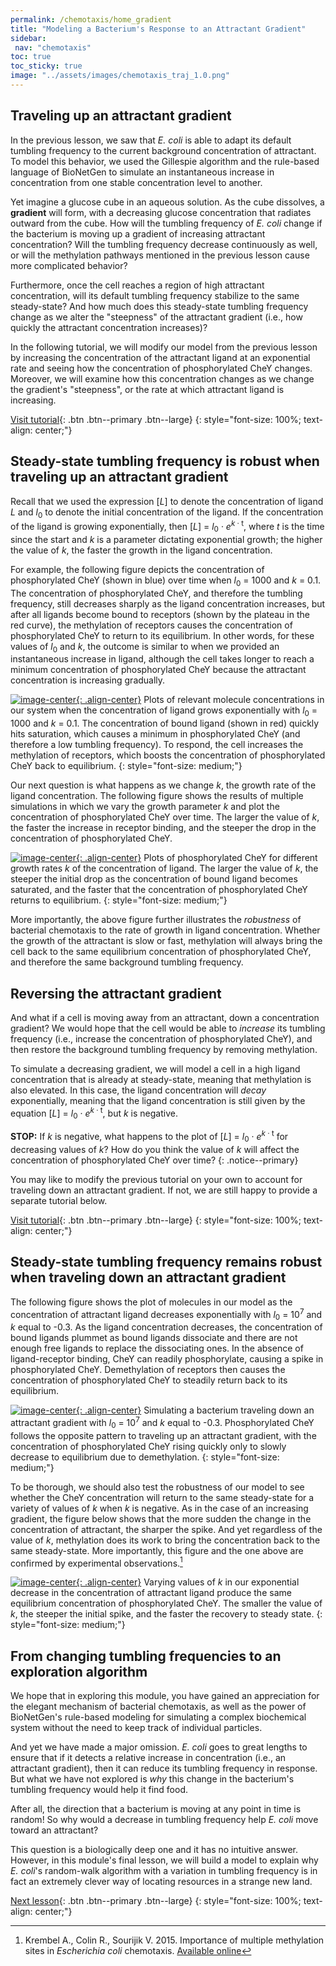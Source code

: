 ```yaml
---
permalink: /chemotaxis/home_gradient
title: "Modeling a Bacterium's Response to an Attractant Gradient"
sidebar:
 nav: "chemotaxis"
toc: true
toc_sticky: true
image: "../assets/images/chemotaxis_traj_1.0.png"
---
```


## Traveling up an attractant gradient

In the previous lesson, we saw that *E. coli* is able to adapt its default tumbling frequency to the current background concentration of attractant. To model this behavior, we used the Gillespie algorithm and the rule-based language of BioNetGen to simulate an instantaneous increase in concentration from one stable concentration level to another.

Yet imagine a glucose cube in an aqueous solution. As the cube dissolves, a **gradient** will form, with a decreasing glucose concentration that radiates outward from the cube. How will the tumbling frequency of *E. coli* change if the bacterium is moving up a gradient of increasing attractant concentration?  Will the tumbling frequency decrease continuously as well, or will the methylation pathways mentioned in the previous lesson cause more complicated behavior?

Furthermore, once the cell reaches a region of high attractant concentration, will its default tumbling frequency stabilize to the same steady-state?  And how much does this steady-state tumbling frequency change as we alter the "steepness" of the attractant gradient (i.e., how quickly the attractant concentration increases)?

In the following tutorial, we will modify our model from the previous lesson by increasing the concentration of the attractant ligand at an exponential rate and seeing how the concentration of phosphorylated CheY changes. Moreover, we will examine how this concentration changes as we change the gradient's "steepness", or the rate at which attractant ligand is increasing.

[Visit tutorial](tutorial_gradient){: .btn .btn--primary .btn--large}
{: style="font-size: 100%; text-align: center;"}

## Steady-state tumbling frequency is robust when traveling up an attractant gradient

Recall that we used the expression [*L*] to denote the concentration of ligand *L* and *l*<sub>0</sub> to denote the initial concentration of the ligand. If the concentration of the ligand is growing exponentially, then [*L*] = *l*<sub>0</sub> · *e*<sup>*k* · t</sup>, where *t* is the time since the start and *k* is a parameter dictating exponential growth; the higher the value of *k*, the faster the growth in the ligand concentration.

For example, the following figure depicts the concentration of phosphorylated CheY (shown in blue) over time when *l*<sub>0</sub> = 1000 and *k* = 0.1. The concentration of phosphorylated CheY, and therefore the tumbling frequency, still decreases sharply as the ligand concentration increases, but after all ligands become bound to receptors (shown by the plateau in the red curve), the methylation of receptors causes the concentration of phosphorylated CheY to return to its equilibrium. In other words, for these values of *l*<sub>0</sub> and *k*, the outcome is similar to when we provided an instantaneous increase in ligand, although the cell takes longer to reach a minimum concentration of phosphorylated CheY because the attractant concentration is increasing gradually.

[![image-center](../assets/images/chemotaxis_tutorial_addition01.png){: .align-center}]()
Plots of relevant molecule concentrations in our system when the concentration of ligand grows exponentially with *l*<sub>0</sub> = 1000 and *k* = 0.1. The concentration of bound ligand (shown in red) quickly hits saturation, which causes a minimum in phosphorylated CheY (and therefore a low tumbling frequency). To respond, the cell increases the methylation of receptors, which boosts the concentration of phosphorylated CheY back to equilibrium.
{: style="font-size: medium;"}

Our next question is what happens as we change *k*, the growth rate of the ligand concentration. The following figure shows the results of multiple simulations in which we vary the growth parameter *k* and plot the concentration of phosphorylated CheY over time. The larger the value of *k*, the faster the increase in receptor binding, and the steeper the drop in the concentration of phosphorylated CheY.

[![image-center](../assets/images/chemotaxis_tutorial_addition03.png){: .align-center}]()
Plots of phosphorylated CheY for different growth rates *k* of the concentration of ligand. The larger the value of *k*, the steeper the initial drop as the concentration of bound ligand becomes saturated, and the faster that the concentration of phosphorylated CheY returns to equilibrium.
{: style="font-size: medium;"}

More importantly, the above figure further illustrates the *robustness* of bacterial chemotaxis to the rate of growth in ligand concentration. Whether the growth of the attractant is slow or fast, methylation will always bring the cell back to the same equilibrium concentration of phosphorylated CheY, and therefore the same background tumbling frequency.

## Reversing the attractant gradient

And what if a cell is moving away from an attractant, down a concentration gradient? We would hope that the cell would be able to *increase* its tumbling frequency (i.e., increase the concentration of phosphorylated CheY), and then restore the background tumbling frequency by removing methylation.

To simulate a decreasing gradient, we will model a cell in a high ligand concentration that is already at steady-state, meaning that methylation is also elevated. In this case, the ligand concentration will *decay* exponentially, meaning that the ligand concentration is still given by the equation [*L*] = *l*<sub>0</sub> · *e*<sup>*k* · t</sup>, but *k* is negative.

**STOP:** If *k* is negative, what happens to the plot of [*L*] = *l*<sub>0</sub> · *e*<sup>*k* · t</sup> for decreasing values of *k*? How do you think the value of *k* will affect the concentration of phosphorylated CheY over time?
{: .notice--primary}

You may like to modify the previous tutorial on your own to account for traveling down an attractant gradient. If not, we are still happy to provide a separate tutorial below.

[Visit tutorial](tutorial_removal){: .btn .btn--primary .btn--large}
{: style="font-size: 100%; text-align: center;"}

## Steady-state tumbling frequency remains robust when traveling down an attractant gradient

The following figure shows the plot of molecules in our model as the concentration of attractant ligand decreases exponentially with *l*<sub>0</sub> = 10<sup>7</sup> and *k* equal to -0.3. As the ligand concentration decreases, the concentration of bound ligands plummet as bound ligands dissociate and there are not enough free ligands to replace the dissociating ones. In the absence of ligand-receptor binding, CheY can readily phosphorylate, causing a spike in phosphorylated CheY. Demethylation of receptors then causes the concentration of phosphorylated CheY to steadily return back to its equilibrium.

[![image-center](../assets/images/chemotaxis_tutorial_removal01.png){: .align-center}]()
Simulating a bacterium traveling down an attractant gradient with *l*<sub>0</sub> = 10<sup>7</sup> and *k* equal to -0.3. Phosphorylated CheY follows the opposite pattern to traveling up an attractant gradient, with the concentration of phosphorylated CheY rising quickly only to slowly decrease to equilibrium due to demethylation.
{: style="font-size: medium;"}

To be thorough, we should also test the robustness of our model to see whether the CheY concentration will return to the same steady-state for a variety of values of *k* when *k* is negative. As in the case of an increasing gradient, the figure below shows that the more sudden the change in the concentration of attractant, the sharper the spike. And yet regardless of the value of *k*, methylation does its work to bring the concentration back to the same steady-state. More importantly, this figure and the one above are confirmed by experimental observations.[^Krembel2015]

[![image-center](../assets/images/chemotaxis_tutorial_removal02.png){: .align-center}]()
Varying values of *k* in our exponential decrease in the concentration of attractant ligand produce the same equilibrium concentration of phosphorylated CheY. The smaller the value of *k*, the steeper the initial spike, and the faster the recovery to steady state.
{: style="font-size: medium;"}

## From changing tumbling frequencies to an exploration algorithm

We hope that in exploring this module, you have gained an appreciation for the elegant mechanism of bacterial chemotaxis, as well as the power of BioNetGen's rule-based modeling for simulating a complex biochemical system without the need to keep track of individual particles.

And yet we have made a major omission. *E. coli* goes to great lengths to ensure that if it detects a relative increase in concentration (i.e., an attractant gradient), then it can reduce its tumbling frequency in response. But what we have not explored is *why* this change in the bacterium's tumbling frequency would help it find food.

After all, the direction that a bacterium is moving at any point in time is random! So why would a decrease in tumbling frequency help  *E. coli* move toward an attractant?

This question is a biologically deep one and it has no intuitive answer. However, in this module's final lesson, we will build a model to explain why *E. coli*'s random-walk algorithm with a variation in tumbling frequency is in fact an extremely clever way of locating resources in a strange new land.

[Next lesson](home_conclusion){: .btn .btn--primary .btn--large}
{: style="font-size: 100%; text-align: center;"}

[^Krembel2015]: Krembel A., Colin R., Sourijik V. 2015. Importance of multiple methylation sites in *Escherichia coli* chemotaxis. [Available online](https://journals.plos.org/plosone/article?id=10.1371/journal.pone.0145582)
